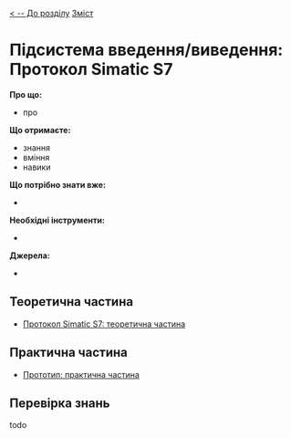 [< -- До розділу](../README.md)         [Зміст](../../contents.md)

# Підсистема введення/виведення: Протокол Simatic S7 

**Про що:**

- про 

**Що отримаєте:**

- знання 
- вміння 
- навики 

**Що потрібно знати вже:**

- 

**Необхідні інструменти:**

- 

**Джерела:** 

- 

## Теоретична частина

- [Протокол Simatic S7: теоретична частина](teor.md)

## Практична частина

- [Прототип: практична частина](lab.md)

## Перевірка знань

todo